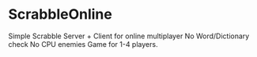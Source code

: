 # ScrabbleOnline
Simple Scrabble Server + Client for online multiplayer
No Word/Dictionary check
No CPU enemies
Game for 1-4 players. 
